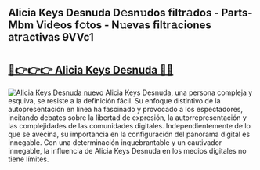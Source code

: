 ## Alicia Keys Desnuda D𝚎sn𝚞dos filtr𝚊dos - Parts-Mbm Vid𝚎os f𝚘tos - N𝚞evas filtr𝚊ciones atr𝚊ctivas 9VVc1

# <h2><a href="http://mb665ty.tromn.icu/?c=Alicia+Keys+Desnuda">🔗👉👉👉 Alicia Keys Desnuda 🔗🔗</a></h2>

[![Alicia Keys Desnuda nuevo](https://i.imgur.com/pEAQMta.gif)](http://mb665ty.tromn.icu/?c=Alicia+Keys+Desnuda)
Alicia Keys Desnuda, una persona compleja y esquiva, se resiste a la definición fácil. Su enfoque distintivo de la autopresentación en línea ha fascinado y provocado a los espectadores, incitando debates sobre la libertad de expresión, la autorrepresentación y las complejidades de las comunidades digitales. Independientemente de lo que se avecina, su importancia en la configuración del panorama digital es innegable. Con una determinación inquebrantable y un cautivador innegable, la influencia de Alicia Keys Desnuda en los medios digitales no tiene límites.
